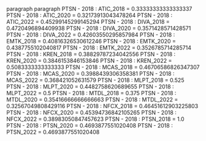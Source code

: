 paragraph
paragraph
PTSN - 2018 : ATIC_2018 = 0.33333333333333337
PTSN - 2018 : ATIC_2020 = 0.32173913043478264
PTSN - 2018 : ATIC_2022 = 0.45299145299145294
PTSN - 2018 : DIVA_2018 = 0.4720496894409938
PTSN - 2018 : DIVA_2020 = 0.3571428571428571
PTSN - 2018 : DIVA_2022 = 0.42603550295857984
PTSN - 2018 : EMTK_2018 = 0.40816326530612246
PTSN - 2018 : EMTK_2020 = 0.4387755102040817
PTSN - 2018 : EMTK_2022 = 0.3526785714285714
PTSN - 2018 : KREN_2018 = 0.38829787234042556
PTSN - 2018 : KREN_2020 = 0.3846153846153846
PTSN - 2018 : KREN_2022 = 0.5083333333333333
PTSN - 2018 : MCAS_2018 = 0.46706586826347307
PTSN - 2018 : MCAS_2020 = 0.3988439306358381
PTSN - 2018 : MCAS_2022 = 0.368421052631579
PTSN - 2018 : MLPT_2018 = 0.525
PTSN - 2018 : MLPT_2020 = 0.4482758620689655
PTSN - 2018 : MLPT_2022 = 0.5
PTSN - 2018 : MTDL_2018 = 0.375
PTSN - 2018 : MTDL_2020 = 0.35416666666666663
PTSN - 2018 : MTDL_2022 = 0.32567049808429116
PTSN - 2018 : NFCX_2018 = 0.46451612903225803
PTSN - 2018 : NFCX_2020 = 0.45394736842105265
PTSN - 2018 : NFCX_2022 = 0.38983050847457623
PTSN - 2018 : PTSN_2018 = 1.0
PTSN - 2018 : PTSN_2020 = 0.4693877551020408
PTSN - 2018 : PTSN_2022 = 0.4693877551020408
